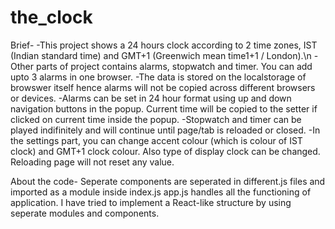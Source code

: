 # the_clock

Brief-
-This project shows a 24 hours clock according to 2 time zones, IST (Indian standard time) and GMT+1 (Greenwich mean time1+1 / London).\n
-Other parts of project contains alarms, stopwatch and timer. You can add upto 3 alarms in one browser. 
-The data is stored on the localstorage of browswer itself hence alarms will not be copied across different browsers or devices.
-Alarms can be set in 24 hour format using up and down navigation buttons in the popup. Current time will be copied to the setter if clicked on current time inside the popup.
-Stopwatch and timer can be played indifinitely and will continue until page/tab is reloaded or closed.
-In the settings part, you can change accent colour (which is colour of IST clock) and GMT+1 clock colour. Also type of display clock can be changed. Reloading page will not reset any value.

About the code-
Seperate components are seperated in different.js files and imported as a module inside index.js
app.js handles all the functioning of application.
I have tried to implement a React-like structure by using seperate modules and components.
